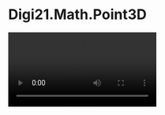 # Digi21.Math.Point3D

<video controls>
    <source src="https://digi21.blob.core.windows.net/videos-ayuda/desarrollo/4.%20Digi21.Math.Point3D.mp4" type="video/mp4">
</video>



